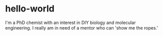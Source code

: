 # hello-world
I'm a PhD chemist with an interest in DIY biology and molecular engineering. I really am in need of a mentor who can 'show me the ropes.' 
